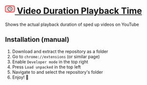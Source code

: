 # [![icon.png](icons/icon32.png) Video Duration Playback Time](https://chromewebstore.google.com/detail/okggoicplaadpbbofdlhebjimppbdeja?utm_source=item-share-cb)
Shows the actual playback duration of sped up videos on YouTube

## Installation (manual)
1. Download and extract the repository as a folder
2. Go to `chrome://extensions` (or similar page)
3. Enable `Developer mode` in the top right
4. Press `Load unpacked` in the top left
5. Navigate to and select the repository's folder
6. Enjoy! 🎉
